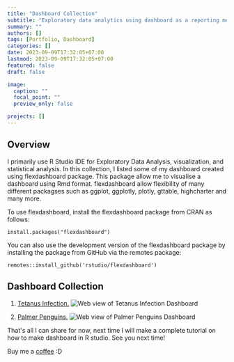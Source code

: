```yaml
---
title: "Dashboard Collection"
subtitle: "Exploratory data analytics using dashboard as a reporting medium"
summary: ""
authors: []
tags: [Portfolio, Dashboard]
categories: []
date: 2023-09-09T17:32:05+07:00
lastmod: 2023-09-09T17:32:05+07:00
featured: false
draft: false

image:
  caption: ""
  focal_point: ""
  preview_only: false

projects: []
---
```

## Overview
I primarily use R Studio IDE for Exploratory Data Analysis, visualization, and statistical analysis. In this collection, I listed some of my dashboard created using flexdashboard package. This package allow me to visualise a dashboard using Rmd format. flexdashboard allow flexibility of many different packagses such as ggplot, ggplotly, plotly, gttable, highcharter and many more.

To use flexdashboard, install the flexdashboard package from CRAN as follows:


```{r}
install.packages("flexdashboard")
```
You can also use the development version of the flexdashboard package by installing the package from GitHub via the remotes package:

```{r}
remotes::install_github('rstudio/flexdashboard')
```


## Dashboard Collection
1. [Tetanus Infection.](https://danilyanedo7.github.io/dashboard/)
![Web view of Tetanus Infection Dashboard](/tetanus.png 'Web view of Tetanus Infection Dashboard')

2. [Palmer Penguins.](https://danilyanedo7.github.io/penguin-dashboard/)
![Web view of Palmer Penguins Dashboard](/palmerpenguin.png 'Web view of Palmer Penguins Dashboard')

That's all I can share for now, next time I will make a complete tutorial on how to make dashboard in R studio. See you next time!

Buy me a [coffee](https://bmc.link/danilyanedo) :D
